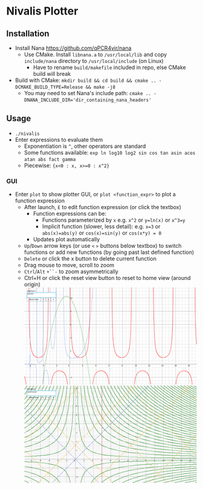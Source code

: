 # Nivalis Plotter

## Installation
- Install Nana <https://github.com/qPCR4vir/nana>
    - Use CMake. Install `libnana.a` to `/usr/local/lib` and
      copy `include/nana` directory to `/usr/local/include` (on Linux) 
        - Have to rename `build/makefile` included in repo,
          else CMake build will break
- Build with CMake: `mkdir build && cd build && cmake .. -DCMAKE_BUILD_TYPE=Release && make -j8`
    - You may need to set Nana's include path: `cmake .. -DNANA_INCLUDE_DIR='dir_containing_nana_headers'`

## Usage 
- `./nivalis`
- Enter expressions to evaluate them
    - Exponentiation is `^`, other operators are standard
    - Some functions available: `exp ln log10 log2 sin cos tan asin acos atan abs fact gamma`
    - Piecewise: `{x<0 : x, x>=0 : x^2}`
### GUI
- Enter `plot` to show plotter GUI, or `plot <function_expr>` to plot a function expression
    - After launch, `E` to edit function expression (or click the textbox)
        - Function expressions can be:
            - Functions parameterized by `x` e.g. `x^2` or `y=ln(x)` or `x^3=y`
            - Implicit function (slower, less detail):
              e.g. `x=3` or `abs(x)=abs(y)` or `cos(x)=sin(y)` or `cos(x*y) = 0`
        - Updates plot automatically
    - `Up`/`Down` arrow keys (or use `<` `>` buttons below textbox) to switch functions or add new functions (by going past last defined function)
    - `Delete` or click the x button to delete current function
    - Drag mouse to move, scroll to zoom
    - `Ctrl`/`Alt` `+``-` to zoom asymmetrically
    - Ctrl+H or click the reset view button to reset to home view (around origin)
![Screenshot](https://github.com/sxyu/nivalis/blob/master/readme_img/screenshot.png?raw=true)
![Screenshot: implicit functions](https://github.com/sxyu/nivalis/blob/master/readme_img/implicit.png?raw=true)
